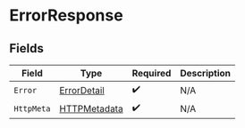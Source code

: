 # ErrorResponse


## Fields

| Field                                                   | Type                                                    | Required                                                | Description                                             |
| ------------------------------------------------------- | ------------------------------------------------------- | ------------------------------------------------------- | ------------------------------------------------------- |
| `Error`                                                 | [ErrorDetail](../../Models/Components/ErrorDetail.md)   | :heavy_check_mark:                                      | N/A                                                     |
| `HttpMeta`                                              | [HTTPMetadata](../../Models/Components/HTTPMetadata.md) | :heavy_check_mark:                                      | N/A                                                     |